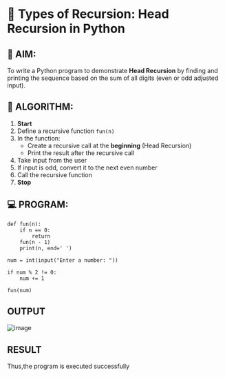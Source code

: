 # 🔁 Types of Recursion: Head Recursion in Python

## 🎯 AIM:
To write a Python program to demonstrate **Head Recursion** by finding and printing the sequence based on the sum of all digits (even or odd adjusted input).

## 🧠 ALGORITHM:

1. **Start**
2. Define a recursive function `fun(n)`
3. In the function:
   - Create a recursive call at the **beginning** (Head Recursion)
   - Print the result after the recursive call
4. Take input from the user
5. If input is odd, convert it to the next even number
6. Call the recursive function
7. **Stop**

## 💻 PROGRAM:
```
def fun(n):
    if n == 0:
        return
    fun(n - 1)
    print(n, end=' ')

num = int(input("Enter a number: "))

if num % 2 != 0:
    num += 1

fun(num)
```

## OUTPUT
![image](https://github.com/user-attachments/assets/258a40e6-216a-446b-947e-5c533ec1785c)

## RESULT
Thus,the program is executed successfully

